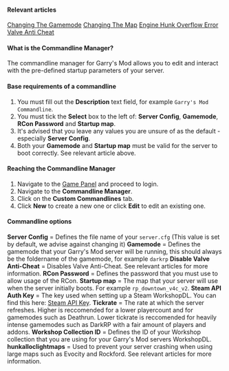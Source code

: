 #### Relevant articles
[Changing The Gamemode](https://help.hexanenetworks.com/garrys-mod/server-configuration/changing-the-gamemode)
[Changing The Map](https://help.hexanenetworks.com/garrys-mod/server-configuration/changing-the-map)
[Engine Hunk Overflow Error](https://help.hexanenetworks.com/garrys-mod/debugging/engine-hunk-overflow-error)
[Valve Anti Cheat](https://support.steampowered.com/kb_article.php?p_faqid=370)

#### What is the Commandline Manager?
The commandline manager for Garry's Mod allows you to edit and interact with the pre-defined startup parameters of your server.

#### Base requirements of a commandline
1. You must fill out the **Description** text field, for example ``Garry's Mod Commandline``.
2. You must tick the **Select** box to the left of: **Server Config**, **Gamemode**, **RCon Password** and **Startup map**.
3. It's advised that you leave any values you are unsure of as the default - especially **Server Config**.
4. Both your **Gamemode** and **Startup map** must be valid for the server to boot correctly. See relevant article above.

#### Reaching the Commandline Manager
1. Navigate to the [Game Panel](https://gamepanel.hexanenetworks.com) and proceed to login.
2. Navigate to the **Commandline Manager**.
3. Click on the **Custom Commandlines** tab.
4. Click **New** to create a new one or click **Edit** to edit an existing one.

#### Commandline options
**Server Config** = Defines the file name of your ``server.cfg`` (This value is set by default, we advise against changing it)
**Gamemode** = Defines the gamemode that your Garry's Mod server will be running, this should always be the foldername of the gamemode, for example ``darkrp``
**Disable Valve Anti-Cheat** = Disables Valve Anti-Cheat. See relevant articles for more information.
**RCon Password** = Defines the password that you must use to allow usage of the RCon.
**Startup map** = The map that your server will use when the server initially boots. For example ``rp_downtown_v4c_v2``.
**Steam API Auth Key** = The key used when setting up a Steam WorkshopDL. You can find this here: [Steam API Key](https://steamcommunity.com/dev/apikey).
**Tickrate** = The rate at which the server refreshes. Higher is reccomended for a lower playercount and for gamemodes such as Deathrun. Lower tickrate is reccomended for heavily intense gamemodes such as DarkRP with a fair amount of players and addons.
**Workshop Collection ID** = Defines the ID of your Workshop collection that you are using for your Garry's Mod servers WorkshopDL.
**hunkalloclightmaps** = Used to prevent your server crashing when using large maps such as Evocity and Rockford. See relevant articles for more information.